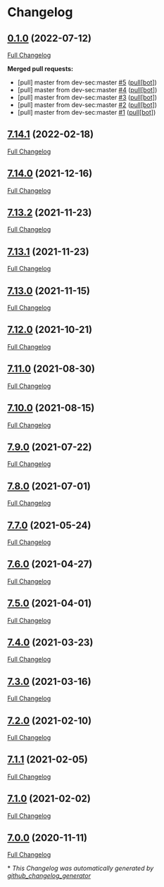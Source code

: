 # Changelog

## [0.1.0](https://github.com/smalshus/ansible-collection-hardening/tree/0.1.0) (2022-07-12)

[Full Changelog](https://github.com/smalshus/ansible-collection-hardening/compare/7.14.1...0.1.0)

**Merged pull requests:**

- \[pull\] master from dev-sec:master [\#5](https://github.com/smalshus/ansible-collection-hardening/pull/5) ([pull[bot]](https://github.com/apps/pull))
- \[pull\] master from dev-sec:master [\#4](https://github.com/smalshus/ansible-collection-hardening/pull/4) ([pull[bot]](https://github.com/apps/pull))
- \[pull\] master from dev-sec:master [\#3](https://github.com/smalshus/ansible-collection-hardening/pull/3) ([pull[bot]](https://github.com/apps/pull))
- \[pull\] master from dev-sec:master [\#2](https://github.com/smalshus/ansible-collection-hardening/pull/2) ([pull[bot]](https://github.com/apps/pull))
- \[pull\] master from dev-sec:master [\#1](https://github.com/smalshus/ansible-collection-hardening/pull/1) ([pull[bot]](https://github.com/apps/pull))

## [7.14.1](https://github.com/smalshus/ansible-collection-hardening/tree/7.14.1) (2022-02-18)

[Full Changelog](https://github.com/smalshus/ansible-collection-hardening/compare/7.14.0...7.14.1)

## [7.14.0](https://github.com/smalshus/ansible-collection-hardening/tree/7.14.0) (2021-12-16)

[Full Changelog](https://github.com/smalshus/ansible-collection-hardening/compare/7.13.2...7.14.0)

## [7.13.2](https://github.com/smalshus/ansible-collection-hardening/tree/7.13.2) (2021-11-23)

[Full Changelog](https://github.com/smalshus/ansible-collection-hardening/compare/7.13.1...7.13.2)

## [7.13.1](https://github.com/smalshus/ansible-collection-hardening/tree/7.13.1) (2021-11-23)

[Full Changelog](https://github.com/smalshus/ansible-collection-hardening/compare/7.13.0...7.13.1)

## [7.13.0](https://github.com/smalshus/ansible-collection-hardening/tree/7.13.0) (2021-11-15)

[Full Changelog](https://github.com/smalshus/ansible-collection-hardening/compare/7.12.0...7.13.0)

## [7.12.0](https://github.com/smalshus/ansible-collection-hardening/tree/7.12.0) (2021-10-21)

[Full Changelog](https://github.com/smalshus/ansible-collection-hardening/compare/7.11.0...7.12.0)

## [7.11.0](https://github.com/smalshus/ansible-collection-hardening/tree/7.11.0) (2021-08-30)

[Full Changelog](https://github.com/smalshus/ansible-collection-hardening/compare/7.10.0...7.11.0)

## [7.10.0](https://github.com/smalshus/ansible-collection-hardening/tree/7.10.0) (2021-08-15)

[Full Changelog](https://github.com/smalshus/ansible-collection-hardening/compare/7.9.0...7.10.0)

## [7.9.0](https://github.com/smalshus/ansible-collection-hardening/tree/7.9.0) (2021-07-22)

[Full Changelog](https://github.com/smalshus/ansible-collection-hardening/compare/7.8.0...7.9.0)

## [7.8.0](https://github.com/smalshus/ansible-collection-hardening/tree/7.8.0) (2021-07-01)

[Full Changelog](https://github.com/smalshus/ansible-collection-hardening/compare/7.7.0...7.8.0)

## [7.7.0](https://github.com/smalshus/ansible-collection-hardening/tree/7.7.0) (2021-05-24)

[Full Changelog](https://github.com/smalshus/ansible-collection-hardening/compare/7.6.0...7.7.0)

## [7.6.0](https://github.com/smalshus/ansible-collection-hardening/tree/7.6.0) (2021-04-27)

[Full Changelog](https://github.com/smalshus/ansible-collection-hardening/compare/7.5.0...7.6.0)

## [7.5.0](https://github.com/smalshus/ansible-collection-hardening/tree/7.5.0) (2021-04-01)

[Full Changelog](https://github.com/smalshus/ansible-collection-hardening/compare/7.4.0...7.5.0)

## [7.4.0](https://github.com/smalshus/ansible-collection-hardening/tree/7.4.0) (2021-03-23)

[Full Changelog](https://github.com/smalshus/ansible-collection-hardening/compare/7.3.0...7.4.0)

## [7.3.0](https://github.com/smalshus/ansible-collection-hardening/tree/7.3.0) (2021-03-16)

[Full Changelog](https://github.com/smalshus/ansible-collection-hardening/compare/7.2.0...7.3.0)

## [7.2.0](https://github.com/smalshus/ansible-collection-hardening/tree/7.2.0) (2021-02-10)

[Full Changelog](https://github.com/smalshus/ansible-collection-hardening/compare/7.1.1...7.2.0)

## [7.1.1](https://github.com/smalshus/ansible-collection-hardening/tree/7.1.1) (2021-02-05)

[Full Changelog](https://github.com/smalshus/ansible-collection-hardening/compare/7.1.0...7.1.1)

## [7.1.0](https://github.com/smalshus/ansible-collection-hardening/tree/7.1.0) (2021-02-02)

[Full Changelog](https://github.com/smalshus/ansible-collection-hardening/compare/7.0.0...7.1.0)

## [7.0.0](https://github.com/smalshus/ansible-collection-hardening/tree/7.0.0) (2020-11-11)

[Full Changelog](https://github.com/smalshus/ansible-collection-hardening/compare/a9591764206b79a4ed324bb8576151ebac0127b1...7.0.0)



\* *This Changelog was automatically generated by [github_changelog_generator](https://github.com/github-changelog-generator/github-changelog-generator)*

